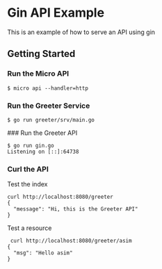 # Gin API Example

This is an example of how to serve an API using gin

## Getting Started

### Run the Micro API

```
$ micro api --handler=http
```

### Run the Greeter Service

```
$ go run greeter/srv/main.go
```

### Run the Greeter API

```
$ go run gin.go
Listening on [::]:64738
```

### Curl the API

Test the index
```
curl http://localhost:8080/greeter
{
  "message": "Hi, this is the Greeter API"
}
```

Test a resource
```
 curl http://localhost:8080/greeter/asim
{
  "msg": "Hello asim"
}
```
